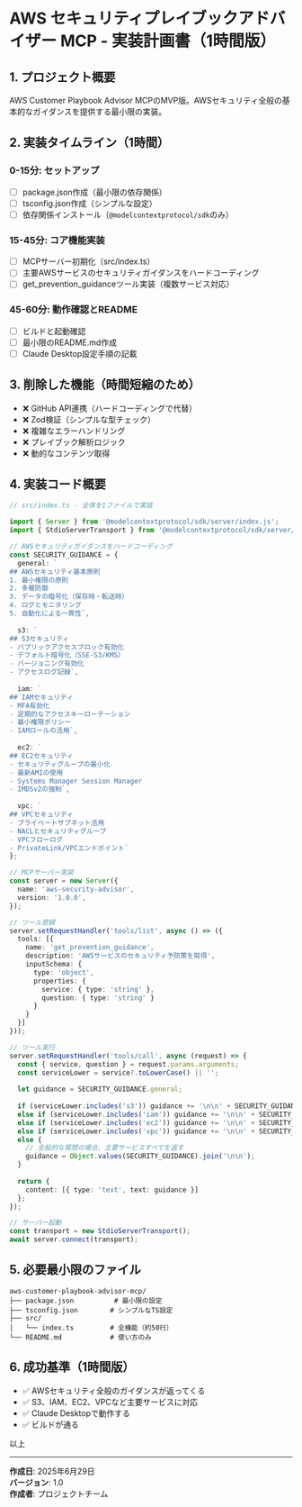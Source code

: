 # AWS セキュリティプレイブックアドバイザー MCP - 実装計画書（1時間版）

## 1. プロジェクト概要

AWS Customer Playbook Advisor MCPのMVP版。AWSセキュリティ全般の基本的なガイダンスを提供する最小限の実装。

## 2. 実装タイムライン（1時間）

### 0-15分: セットアップ
- [ ] package.json作成（最小限の依存関係）
- [ ] tsconfig.json作成（シンプルな設定）
- [ ] 依存関係インストール（`@modelcontextprotocol/sdk`のみ）

### 15-45分: コア機能実装
- [ ] MCPサーバー初期化（src/index.ts）
- [ ] 主要AWSサービスのセキュリティガイダンスをハードコーディング
- [ ] get_prevention_guidanceツール実装（複数サービス対応）

### 45-60分: 動作確認とREADME
- [ ] ビルドと起動確認
- [ ] 最小限のREADME.md作成
- [ ] Claude Desktop設定手順の記載

## 3. 削除した機能（時間短縮のため）

- ❌ GitHub API連携（ハードコーディングで代替）
- ❌ Zod検証（シンプルな型チェック）
- ❌ 複雑なエラーハンドリング
- ❌ プレイブック解析ロジック
- ❌ 動的なコンテンツ取得

## 4. 実装コード概要

```typescript
// src/index.ts - 全体を1ファイルで実装

import { Server } from '@modelcontextprotocol/sdk/server/index.js';
import { StdioServerTransport } from '@modelcontextprotocol/sdk/server/stdio.js';

// AWSセキュリティガイダンスをハードコーディング
const SECURITY_GUIDANCE = {
  general: `
## AWSセキュリティ基本原則
1. 最小権限の原則
2. 多層防御
3. データの暗号化（保存時・転送時）
4. ログとモニタリング
5. 自動化による一貫性`,
  
  s3: `
## S3セキュリティ
- パブリックアクセスブロック有効化
- デフォルト暗号化（SSE-S3/KMS）
- バージョニング有効化
- アクセスログ記録`,
  
  iam: `
## IAMセキュリティ
- MFA有効化
- 定期的なアクセスキーローテーション
- 最小権限ポリシー
- IAMロールの活用`,
  
  ec2: `
## EC2セキュリティ
- セキュリティグループの最小化
- 最新AMIの使用
- Systems Manager Session Manager
- IMDSv2の強制`,
  
  vpc: `
## VPCセキュリティ
- プライベートサブネット活用
- NACLとセキュリティグループ
- VPCフローログ
- PrivateLink/VPCエンドポイント`
};

// MCPサーバー実装
const server = new Server({
  name: 'aws-security-advisor',
  version: '1.0.0',
});

// ツール登録
server.setRequestHandler('tools/list', async () => ({
  tools: [{
    name: 'get_prevention_guidance',
    description: 'AWSサービスのセキュリティ予防策を取得',
    inputSchema: {
      type: 'object',
      properties: {
        service: { type: 'string' },
        question: { type: 'string' }
      }
    }
  }]
}));

// ツール実行
server.setRequestHandler('tools/call', async (request) => {
  const { service, question } = request.params.arguments;
  const serviceLower = service?.toLowerCase() || '';
  
  let guidance = SECURITY_GUIDANCE.general;
  
  if (serviceLower.includes('s3')) guidance += '\n\n' + SECURITY_GUIDANCE.s3;
  else if (serviceLower.includes('iam')) guidance += '\n\n' + SECURITY_GUIDANCE.iam;
  else if (serviceLower.includes('ec2')) guidance += '\n\n' + SECURITY_GUIDANCE.ec2;
  else if (serviceLower.includes('vpc')) guidance += '\n\n' + SECURITY_GUIDANCE.vpc;
  else {
    // 全般的な質問の場合、主要サービスすべてを返す
    guidance = Object.values(SECURITY_GUIDANCE).join('\n\n');
  }
  
  return {
    content: [{ type: 'text', text: guidance }]
  };
});

// サーバー起動
const transport = new StdioServerTransport();
await server.connect(transport);
```

## 5. 必要最小限のファイル

```
aws-customer-playbook-advisor-mcp/
├── package.json          # 最小限の設定
├── tsconfig.json        # シンプルなTS設定
├── src/
│   └── index.ts         # 全機能（約50行）
└── README.md            # 使い方のみ
```

## 6. 成功基準（1時間版）

- ✅ AWSセキュリティ全般のガイダンスが返ってくる
- ✅ S3、IAM、EC2、VPCなど主要サービスに対応
- ✅ Claude Desktopで動作する
- ✅ ビルドが通る

以上

---

**作成日**: 2025年6月29日  
**バージョン**: 1.0  
**作成者**: プロジェクトチーム
